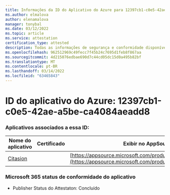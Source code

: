 ```yaml
---
title: Informações da ID do Aplicativo do Azure para 12397cb1-c0e5-42ae-a5be-ca4084aeadd8
ms.author: elmalova
author: elenamalova
manager: tonybal
ms.date: 03/12/2022
ms.topic: article
ms.service: attestation
certification_type: attested
description: Todas as informações de segurança e conformidade disponíveis para 12397cb1-c0e5-42ae-a5be-ca4084aeadd8.
ms.openlocfilehash: 962512969c49fecc7f45b24c7695d1feb8f867aa
ms.sourcegitcommit: 4d215076edbae690d7c44cd05dc15d0a495b82bf
ms.translationtype: MT
ms.contentlocale: pt-BR
ms.lasthandoff: 03/14/2022
ms.locfileid: "63465843"
---
```

# <a name="azure-app-id-12397cb1-c0e5-42ae-a5be-ca4084aeadd8"></a>ID do aplicativo do Azure: 12397cb1-c0e5-42ae-a5be-ca4084aeadd8


### <a name="apps-associated-with-this-id"></a>Aplicativos associados a essa ID:
| **Nome do aplicativo** | **Certificado** | **Exibir no AppSource** |
|--------------|---------------|-----------------------|
| [Citasion](../forward/WA200003530) |  | [https://appsource.microsoft.com/product/office/WA200003530](https://appsource.microsoft.com/product/office/WA200003530) |

### <a name="microsoft-365-app-compliance-status"></a>Microsoft 365 status de conformidade do aplicativo
- Publisher Status do Attestaton: Concluído
